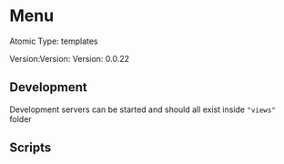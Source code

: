 # Menu

Atomic Type: templates

Version:Version: Version: 0.0.22









## Development

Development servers can be started and should all exist inside `"views"` folder

## Scripts
